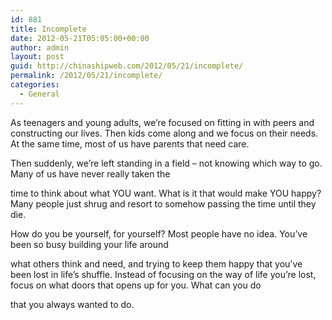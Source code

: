 ```yaml
---
id: 881
title: Incomplete
date: 2012-05-21T05:05:00+00:00
author: admin
layout: post
guid: http://chinashipweb.com/2012/05/21/incomplete/
permalink: /2012/05/21/incomplete/
categories:
  - General
---
```

As teenagers and young adults, we’re focused on fitting in with peers and constructing our lives. Then kids come along and we focus on their needs. At the same time, most of us have parents that need care.

Then suddenly, we’re left standing in a field – not knowing which way to go. Many of us have never really taken the
  
time to think about what YOU want. What is it that would make YOU happy? Many people just shrug and resort to somehow passing the time until they die.

How do you be yourself, for yourself? Most people have no idea. You’ve been so busy building your life around
  
what others think and need, and trying to keep them happy that you’ve been lost in life’s shuffle. Instead of focusing on the way of life you’re lost, focus on what doors that opens up for you. What can you do
  
that you always wanted to do.